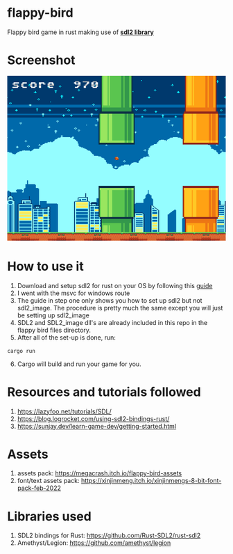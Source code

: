 # flappy-bird
Flappy bird game in rust making use of **<a href="https://github.com/Rust-SDL2/rust-sdl2" target="_blank" title="sdl2 library">sdl2 library</a>**

# Screenshot
![flappy bird](images/screenshot.png "flappy bird")

# How to use it
1. Download and setup sdl2 for rust on your OS by following this <a href="https://github.com/Rust-SDL2/rust-sdl2#requirements">guide</a>
2. I went with the msvc for windows route
3. The guide in step one only shows you how to set up sdl2 but not sdl2_image. The procedure is pretty much the same except you will just be setting up sdl2_image
4. SDL2 and SDL2_image dll's are already included in this repo in the flappy bird files directory.
5. After all of the set-up is done, run:
```
cargo run
```
6. Cargo will build and run your game for you.

# Resources and tutorials followed
1. https://lazyfoo.net/tutorials/SDL/
2. https://blog.logrocket.com/using-sdl2-bindings-rust/
3. https://sunjay.dev/learn-game-dev/getting-started.html

# Assets
1. assets pack: https://megacrash.itch.io/flappy-bird-assets
2. font/text assets pack: https://xinjinmeng.itch.io/xinjinmengs-8-bit-font-pack-feb-2022

# Libraries used
1. SDL2 bindings for Rust: https://github.com/Rust-SDL2/rust-sdl2
2. Amethyst/Legion: https://github.com/amethyst/legion
